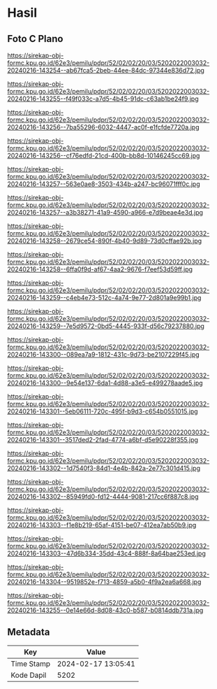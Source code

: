 # Hasil

## Foto C Plano

https://sirekap-obj-formc.kpu.go.id/62e3/pemilu/pdpr/52/02/02/20/03/5202022003032-20240216-143254--ab67fca5-2beb-44ee-84dc-97344e836d72.jpg

https://sirekap-obj-formc.kpu.go.id/62e3/pemilu/pdpr/52/02/02/20/03/5202022003032-20240216-143255--f49f033c-a7d5-4b45-91dc-c63ab1be24f9.jpg

https://sirekap-obj-formc.kpu.go.id/62e3/pemilu/pdpr/52/02/02/20/03/5202022003032-20240216-143256--7ba55296-6032-4447-ac0f-e1fcfde7720a.jpg

https://sirekap-obj-formc.kpu.go.id/62e3/pemilu/pdpr/52/02/02/20/03/5202022003032-20240216-143256--cf76edfd-21cd-400b-bb8d-10146245cc69.jpg

https://sirekap-obj-formc.kpu.go.id/62e3/pemilu/pdpr/52/02/02/20/03/5202022003032-20240216-143257--563e0ae8-3503-434b-a247-bc96071fff0c.jpg

https://sirekap-obj-formc.kpu.go.id/62e3/pemilu/pdpr/52/02/02/20/03/5202022003032-20240216-143257--a3b38271-41a9-4590-a966-e7d9beae4e3d.jpg

https://sirekap-obj-formc.kpu.go.id/62e3/pemilu/pdpr/52/02/02/20/03/5202022003032-20240216-143258--2679ce54-890f-4b40-9d89-73d0cffae92b.jpg

https://sirekap-obj-formc.kpu.go.id/62e3/pemilu/pdpr/52/02/02/20/03/5202022003032-20240216-143258--6ffa0f9d-af67-4aa2-9676-f7eef53d59ff.jpg

https://sirekap-obj-formc.kpu.go.id/62e3/pemilu/pdpr/52/02/02/20/03/5202022003032-20240216-143259--c4eb4e73-512c-4a74-9e77-2d801a9e99b1.jpg

https://sirekap-obj-formc.kpu.go.id/62e3/pemilu/pdpr/52/02/02/20/03/5202022003032-20240216-143259--7e5d9572-0bd5-4445-933f-d56c79237880.jpg

https://sirekap-obj-formc.kpu.go.id/62e3/pemilu/pdpr/52/02/02/20/03/5202022003032-20240216-143300--089ea7a9-1812-431c-9d73-be2107229f45.jpg

https://sirekap-obj-formc.kpu.go.id/62e3/pemilu/pdpr/52/02/02/20/03/5202022003032-20240216-143300--9e54e137-6da1-4d88-a3e5-e499278aade5.jpg

https://sirekap-obj-formc.kpu.go.id/62e3/pemilu/pdpr/52/02/02/20/03/5202022003032-20240216-143301--5eb06111-720c-495f-b9d3-c654b0551015.jpg

https://sirekap-obj-formc.kpu.go.id/62e3/pemilu/pdpr/52/02/02/20/03/5202022003032-20240216-143301--3517ded2-2fad-4774-a6bf-d5e90228f355.jpg

https://sirekap-obj-formc.kpu.go.id/62e3/pemilu/pdpr/52/02/02/20/03/5202022003032-20240216-143302--1d7540f3-84d1-4e4b-842a-2e77c301d415.jpg

https://sirekap-obj-formc.kpu.go.id/62e3/pemilu/pdpr/52/02/02/20/03/5202022003032-20240216-143302--85949fd0-fd12-4444-9081-217cc6f887c8.jpg

https://sirekap-obj-formc.kpu.go.id/62e3/pemilu/pdpr/52/02/02/20/03/5202022003032-20240216-143303--f1e8b219-65af-4151-be07-412ea7ab50b9.jpg

https://sirekap-obj-formc.kpu.go.id/62e3/pemilu/pdpr/52/02/02/20/03/5202022003032-20240216-143303--47d6b334-35dd-43c4-888f-8a64bae253ed.jpg

https://sirekap-obj-formc.kpu.go.id/62e3/pemilu/pdpr/52/02/02/20/03/5202022003032-20240216-143304--9519852e-f713-4859-a5b0-4f9a2ea6a668.jpg

https://sirekap-obj-formc.kpu.go.id/62e3/pemilu/pdpr/52/02/02/20/03/5202022003032-20240216-143255--0e14e66d-8d08-43c0-b587-b0814ddb731a.jpg


## Metadata

| Key        | Value               |
| ---------- | ------------------- |
| Time Stamp | 2024-02-17 13:05:41 |
| Kode Dapil | 5202                |



